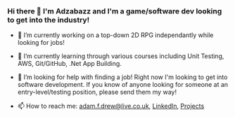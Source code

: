 ### Hi there 👋  I'm Adzabazz and I'm a game/software dev looking to get into the industry!

<!--
**adzabazz/adzabazz** is a ✨ _special_ ✨ repository because its `README.md` (this file) appears on your GitHub profile.
-->

- 🔭 I’m currently working on a top-down 2D RPG independantly while looking for jobs! 
- 🌱 I’m currently learning through various courses including Unit Testing, AWS, Git/GitHub, .Net App Building. 
- 🤔 I’m looking for help with finding a job!  Right now I'm looking to get into software development.  If you know of anyone looking for someone at an entry-level/testing position, please send them my way!

- 📫 How to reach me: adam.f.drew@live.co.uk, [LinkedIn](https://www.linkedin.com/in/adam-drew-97a20259/), [Projects](https://adamdrewprojects.carrd.co)


